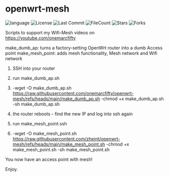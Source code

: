 # openwrt-mesh

![language](https://img.shields.io/github/languages/top/onemarcfifty/openwrt-mesh)    ![License](https://img.shields.io/github/license/onemarcfifty/openwrt-mesh)    ![Last Commit](https://img.shields.io/github/last-commit/onemarcfifty/openwrt-mesh)     ![FileCount](https://img.shields.io/github/directory-file-count/onemarcfifty/openwrt-mesh)    ![Stars](https://img.shields.io/github/stars/onemarcfifty/openwrt-mesh)    ![Forks](https://img.shields.io/github/forks/onemarcfifty/openwrt-mesh)

Scripts to support my Wifi-Mesh videos on https://youtube.com/onemarcfifty

make_dumb_ap:    turns a factory-setting OpenWrt router into a dumb Access point
make_mesh_point: adds mesh functionality, Mesh network and Wifi network

1. SSH into your router
2. run make_dumb_ap.sh
3. -wget -O make_dumb_ap.sh https://raw.githubusercontent.com/onemarcfifty/openwrt-mesh/refs/heads/main/make_dumb_ap.sh
	    -chmod +x make_dumb_ap.sh
		-sh make_dumb_ap.sh
	
4. the router reboots - find the new IP and log into ssh again
5. run make_mesh_point.ssh
6. -wget -O make_mesh_point.sh https://raw.githubusercontent.com/zheint/openwrt-mesh/refs/heads/main/make_mesh_point.sh
	    -chmod +x make_mesh_point.sh
		-sh make_mesh_point.sh

You now have an access point with mesh!

Enjoy.
